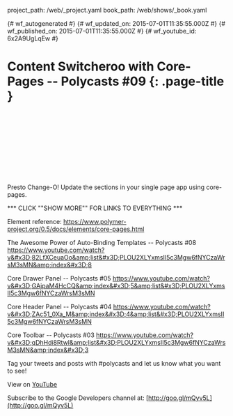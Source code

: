 project_path: /web/_project.yaml
book_path: /web/shows/_book.yaml

{# wf_autogenerated #}
{# wf_updated_on: 2015-07-01T11:35:55.000Z #}
{# wf_published_on: 2015-07-01T11:35:55.000Z #}
{# wf_youtube_id: 6x2A9UgLqEw #}

# Content Switcheroo with Core-Pages -- Polycasts #09 {: .page-title }


<div class="video-wrapper">
  <iframe class="devsite-embedded-youtube-video" data-video-id="6x2A9UgLqEw"
          data-autohide="1" data-showinfo="0" frameborder="0" allowfullscreen>
  </iframe>
</div>

Presto Change-O! Update the sections in your single page app using core-pages.

*** CLICK &quot;&quot;SHOW MORE&quot;&quot; FOR LINKS TO EVERYTHING ***

Element reference:
https://www.polymer-project.org/0.5/docs/elements/core-pages.html

The Awesome Power of Auto-Binding Templates -- Polycasts #08
https://www.youtube.com/watch?v&#x3D;82LfXCeuaOo&amp;list&#x3D;PLOU2XLYxmsII5c3Mgw6fNYCzaWrsM3sMN&amp;index&#x3D;8

Core Drawer Panel -- Polycasts #05
https://www.youtube.com/watch?v&#x3D;GAjpaM4HcCQ&amp;index&#x3D;5&amp;list&#x3D;PLOU2XLYxmsII5c3Mgw6fNYCzaWrsM3sMN

Core Header Panel -- Polycasts #04
https://www.youtube.com/watch?v&#x3D;ZAc51_0Xa_M&amp;index&#x3D;4&amp;list&#x3D;PLOU2XLYxmsII5c3Mgw6fNYCzaWrsM3sMN

Core Toolbar -- Polycasts #03
https://www.youtube.com/watch?v&#x3D;qDhHdi8RtwI&amp;list&#x3D;PLOU2XLYxmsII5c3Mgw6fNYCzaWrsM3sMN&amp;index&#x3D;3

Tag your tweets and posts with #polycasts and let us know what you want to see!

View on [YouTube](https://youtu.be/6x2A9UgLqEw)

Subscribe to the Google Developers channel at: [http://goo.gl/mQyv5L](http://goo.gl/mQyv5L)
